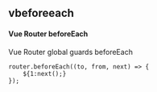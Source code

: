 ## vbeforeeach
#### Vue Router beforeEach
Vue Router global guards beforeEach
```
router.beforeEach((to, from, next) => {
	${1:next();}
});
```